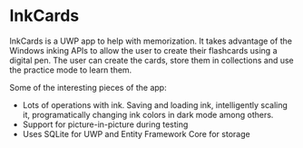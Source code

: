 # InkCards
InkCards is a UWP app to help with memorization. It takes advantage of the Windows inking APIs to allow the user to create their flashcards using a digital pen. The user can create the cards, store them in collections and use the practice mode to learn them.

Some of the interesting pieces of the app:
- Lots of operations with ink. Saving and loading ink, intelligently scaling it, programatically changing ink colors in dark mode among others.
- Support for picture-in-picture during testing
- Uses SQLite for UWP and Entity Framework Core for storage
